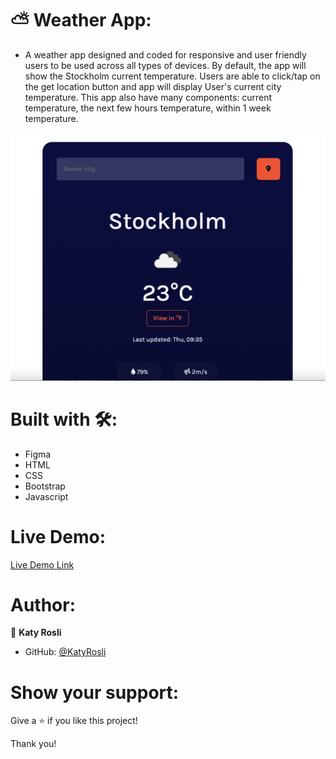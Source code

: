 # ⛅ Weather App:
- A weather app designed and coded for responsive and user friendly users to be used across all types of devices. By default, the app will show the Stockholm current temperature. Users are able to click/tap on the get location button and app will display User's current city temperature. This app also
have many components: current temperature, the next few hours temperature, within 1 week temperature.

![screenshot](./WeatherApp.png)

# Built with 🛠️:
- Figma
- HTML
- CSS
- Bootstrap
- Javascript

# Live Demo:
[Live Demo Link](https://nostalgic-goldstine-762fc6.netlify.app/)

# Author:
👩 **Katy Rosli**
- GitHub: [@KatyRosli](https://github.com/KatyRosli)

# Show your support:
Give a ⭐️ if you like this project!

Thank you!
